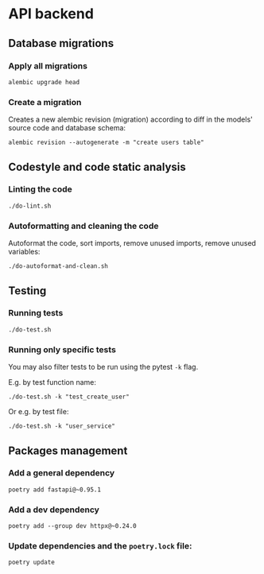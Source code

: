 # API backend


## Database migrations

### Apply all migrations

```
alembic upgrade head
```

### Create a migration

Creates a new alembic revision (migration) according to diff in the models' source code and database schema:
```
alembic revision --autogenerate -m "create users table"
```


## Codestyle and code static analysis

### Linting the code

```
./do-lint.sh
```

### Autoformatting and cleaning the code

Autoformat the code, sort imports, remove unused imports, remove unused variables:
```
./do-autoformat-and-clean.sh
```


## Testing

### Running tests

```
./do-test.sh
```

### Running only specific tests

You may also filter tests to be run using the pytest `-k` flag.

E.g. by test function name:
```
./do-test.sh -k "test_create_user"
```

Or e.g. by test file:
```
./do-test.sh -k "user_service"
```


## Packages management

### Add a general dependency

```
poetry add fastapi@~0.95.1
```

### Add a dev dependency

```
poetry add --group dev httpx@~0.24.0
```

### Update dependencies and the `poetry.lock` file:

```
poetry update
```
